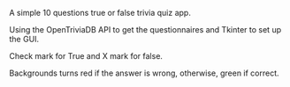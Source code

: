 A simple 10 questions true or false trivia quiz app.

Using the OpenTriviaDB API to get the questionnaires and Tkinter to set up the GUI.

Check mark for True and X mark for false.

Backgrounds turns red if the answer is wrong, otherwise, green if correct.
